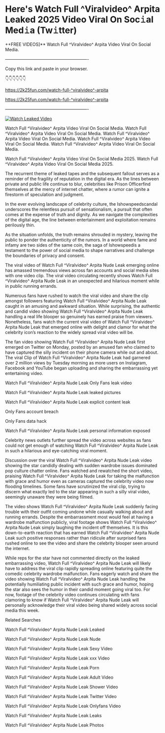 # Here's Watch Full ^Viralvideo^ Arpita Leaked 2025 Video Viral On Soc𝚒al Med𝚒a (Tw𝚒tter)

++FREE VIDEOS]** Watch Full ^Viralvideo^ Arpita Video Viral On Social Media.

———————————————————-

Copy this link and paste in your browser.

👇👇👇👇👇👇

https://2k25fun.com/watch-full-^viralvideo^-arpita

https://2k25fun.com/watch-full-^viralvideo^-arpita

———————————————————-

[![Watch Leaked Video](https://miro.medium.com/v2/resize:fit:828/format:webp/1*cilzJN44JGOrTw9NJCrNHA.gif "Watch Leaked Video")](https://2k25fun.com/watch-full-^viralvideo^-arpita)

Watch Full ^Viralvideo^ Arpita Video Viral On Social Media. Watch Full ^Viralvideo^ Arpita Video Viral On Social Media. Watch Full ^Viralvideo^ Arpita Video Viral On Social Media. Watch Full ^Viralvideo^ Arpita Video Viral On Social Media. Watch Full ^Viralvideo^ Arpita Video Viral On Social Media.

Watch Full ^Viralvideo^ Arpita Video Viral On Social Media 2025. Watch Full ^Viralvideo^ Arpita Video Viral On Social Media 2025.

The recurrent theme of leaked tapes and the subsequent fallout serves as a reminder of the fragility of reputation in the digital era. As the lines between private and public life continue to blur, celebrities like Prison Officerfind themselves at the mercy of internet chatter, where a rumor can ignite a firestorm of speculation and judgment.

In the ever evolving landscape of celebrity culture, the Ishowspeedscandal underscores the relentless pursuit of sensationalism, a pursuit that often comes at the expense of truth and dignity. As we navigate the complexities of the digital age, the line between entertainment and exploitation remains perilously thin.

As the situation unfolds, the truth remains shrouded in mystery, leaving the public to ponder the authenticity of the rumors. In a world where fame and infamy are two sides of the same coin, the saga of Ishowspeedis a testament to the power of social media to shape narratives and challenge the boundaries of privacy and consent.

The viral video of Watch Full ^Viralvideo^ Arpita Nude Leak emerging online has amassed tremendous views across fan accounts and social media sites with one video clip. The viral video circulating recently shows Watch Full ^Viralvideo^ Arpita Nude Leak in an unexpected and hilarious moment while in public running errands.

Numerous fans have rushed to watch the viral video and share the clip amongst followers featuring Watch Full ^Viralvideo^ Arpita Nude Leak caught in an amusing and awkward situation. While surprising, the authentic and candid video showing Watch Full ^Viralvideo^ Arpita Nude Leak handling a real life blooper so genuinely has earned praise from viewers. Nonetheless, fans watch the current viral video of Watch Full ^Viralvideo^ Arpita Nude Leak that emerged online with delight and clamor for what the celebrity icon’s reaction to the widely spread viral video will be.

The fan video showing Watch Full ^Viralvideo^ Arpita Nude Leak first emerged on Twitter on Monday, posted by an amused fan who claimed to have captured the silly incident on their phone camera while out and about. The viral Clip of Watch Full ^Viralvideo^ Arpita Nude Leak had garnered over 2 million views by Tuesday morning as more users on Instagram, Facebook and YouTube began uploading and sharing the embarrassing yet entertaining video.

Watch Full ^Viralvideo^ Arpita Nude Leak Only Fans leak video

Watch Full ^Viralvideo^ Arpita Nude Leak leaked pictures

Watch Full ^Viralvideo^ Arpita Nude Leak explicit content leak

Only Fans account breach

Only Fans data hack

Watch Full ^Viralvideo^ Arpita Nude Leak personal information exposed

Celebrity news outlets further spread the video across websites as fans could not get enough of watching Watch Full ^Viralvideo^ Arpita Nude Leak in such a hilarious and eye-catching viral moment.

Discussion over the viral Watch Full ^Viralvideo^ Arpita Nude Leak video showing the star candidly dealing with sudden wardrobe issues dominated pop culture chatter online. Fans watched and rewatched the short video, praising Watch Full ^Viralvideo^ Arpita Nude Leak for taking the malfunction with grace and humor even as cameras captured the celebrity video now flooding timelines. Some fans have scrutinized the viral clip, trying to discern what exactly led to the star appearing in such a silly viral video, seemingly unaware they were being filmed.

The video shows Watch Full ^Viralvideo^ Arpita Nude Leak suddenly facing trouble with their outfit coming undone while casually walking about and running errands. Despite the embarrassment most would feel at having a wardrobe malfunction publicly, viral footage shows Watch Full ^Viralvideo^ Arpita Nude Leak simply laughing the incident off themselves. It is this down-to-earth reaction that has earned Watch Full ^Viralvideo^ Arpita Nude Leak such positive responses rather than ridicule after surprised fans rushed online to see the video and share the celebrity blooper seen around the internet.

While reps for the star have not commented directly on the leaked embarrassing video, Watch Full ^Viralvideo^ Arpita Nude Leak will likely have to address the viral clip rapidly spreading online featuring quite the comedic celebrity wardrobe malfunction. Fans eagerly watch and share the video showing Watch Full ^Viralvideo^ Arpita Nude Leak handling the potentially humiliating public incident with such grace and humor, hoping the star also sees the humor in their candid moment going viral too. For now, footage of the celebrity video continues circulating with fans clamoring to know if Watch Full ^Viralvideo^ Arpita Nude Leak will personally acknowledge their viral video being shared widely across social media this week.

Related Searches

Watch Full ^Viralvideo^ Arpita Nude Leak Leaked

Watch Full ^Viralvideo^ Arpita Nude Leak Nude

Watch Full ^Viralvideo^ Arpita Nude Leak Sexy Video

Watch Full ^Viralvideo^ Arpita Nude Leak xxx Video

Watch Full ^Viralvideo^ Arpita Nude Leak Porn

Watch Full ^Viralvideo^ Arpita Nude Leak Adult Video

Watch Full ^Viralvideo^ Arpita Nude Leak Shower Video

Watch Full ^Viralvideo^ Arpita Nude Leak Twitter Video

Watch Full ^Viralvideo^ Arpita Nude Leak Onlyfans Video

Watch Full ^Viralvideo^ Arpita Nude Leak Leaks

Watch Full ^Viralvideo^ Arpita Nude Leak Photos